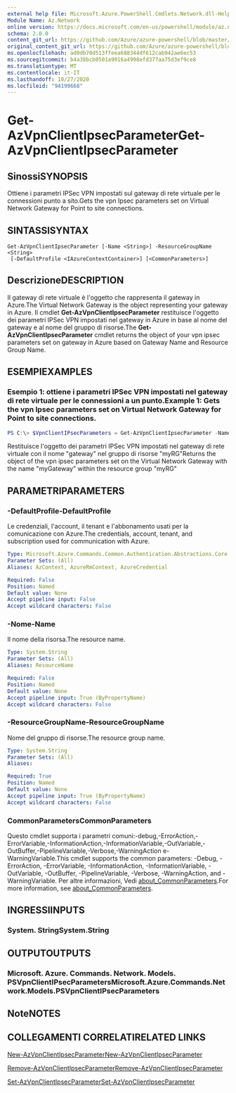 ```yaml
---
external help file: Microsoft.Azure.PowerShell.Cmdlets.Network.dll-Help.xml
Module Name: Az.Network
online version: https://docs.microsoft.com/en-us/powershell/module/az.network/get-azvpnclientipsecparameter
schema: 2.0.0
content_git_url: https://github.com/Azure/azure-powershell/blob/master/src/Network/Network/help/Get-AzVpnClientIpsecParameter.md
original_content_git_url: https://github.com/Azure/azure-powershell/blob/master/src/Network/Network/help/Get-AzVpnClientIpsecParameter.md
ms.openlocfilehash: ad0db70d513ffeea688344df612cab942ae6ec53
ms.sourcegitcommit: b4a38bcb0501a9016a4998efd377aa75d3ef9ce8
ms.translationtype: MT
ms.contentlocale: it-IT
ms.lasthandoff: 10/27/2020
ms.locfileid: "94199668"
---
```

# <span data-ttu-id="cb944-101">Get-AzVpnClientIpsecParameter</span><span class="sxs-lookup"><span data-stu-id="cb944-101">Get-AzVpnClientIpsecParameter</span></span>

## <span data-ttu-id="cb944-102">Sinossi</span><span class="sxs-lookup"><span data-stu-id="cb944-102">SYNOPSIS</span></span>
<span data-ttu-id="cb944-103">Ottiene i parametri IPSec VPN impostati sul gateway di rete virtuale per le connessioni punto a sito.</span><span class="sxs-lookup"><span data-stu-id="cb944-103">Gets the vpn Ipsec parameters set on Virtual Network Gateway for Point to site connections.</span></span>

## <span data-ttu-id="cb944-104">SINTASSI</span><span class="sxs-lookup"><span data-stu-id="cb944-104">SYNTAX</span></span>

```
Get-AzVpnClientIpsecParameter [-Name <String>] -ResourceGroupName <String>
 [-DefaultProfile <IAzureContextContainer>] [<CommonParameters>]
```

## <span data-ttu-id="cb944-105">Descrizione</span><span class="sxs-lookup"><span data-stu-id="cb944-105">DESCRIPTION</span></span>
<span data-ttu-id="cb944-106">Il gateway di rete virtuale è l'oggetto che rappresenta il gateway in Azure.</span><span class="sxs-lookup"><span data-stu-id="cb944-106">The Virtual Network Gateway is the object representing your gateway in Azure.</span></span>
<span data-ttu-id="cb944-107">Il cmdlet **Get-AzVpnClientIpsecParameter** restituisce l'oggetto dei parametri IPSec VPN impostati nel gateway in Azure in base al nome del gateway e al nome del gruppo di risorse.</span><span class="sxs-lookup"><span data-stu-id="cb944-107">The **Get-AzVpnClientIpsecParameter** cmdlet returns the object of your vpn ipsec parameters set on gateway in Azure based on Gateway Name and Resource Group Name.</span></span>

## <span data-ttu-id="cb944-108">ESEMPI</span><span class="sxs-lookup"><span data-stu-id="cb944-108">EXAMPLES</span></span>

### <span data-ttu-id="cb944-109">Esempio 1: ottiene i parametri IPSec VPN impostati nel gateway di rete virtuale per le connessioni a un punto.</span><span class="sxs-lookup"><span data-stu-id="cb944-109">Example 1: Gets the vpn Ipsec parameters set on Virtual Network Gateway for Point to site connections.</span></span>
```powershell
PS C:\> $VpnClientIPsecParameters = Get-AzVpnClientIpsecParameter -Name myGateway -ResourceGroupName myRG
```

<span data-ttu-id="cb944-110">Restituisce l'oggetto dei parametri IPSec VPN impostati nel gateway di rete virtuale con il nome "gateway" nel gruppo di risorse "myRG"</span><span class="sxs-lookup"><span data-stu-id="cb944-110">Returns the object of the vpn ipsec parameters set on the Virtual Network Gateway with the name "myGateway" within the resource group "myRG"</span></span>

## <span data-ttu-id="cb944-111">PARAMETRI</span><span class="sxs-lookup"><span data-stu-id="cb944-111">PARAMETERS</span></span>

### <span data-ttu-id="cb944-112">-DefaultProfile</span><span class="sxs-lookup"><span data-stu-id="cb944-112">-DefaultProfile</span></span>
<span data-ttu-id="cb944-113">Le credenziali, l'account, il tenant e l'abbonamento usati per la comunicazione con Azure.</span><span class="sxs-lookup"><span data-stu-id="cb944-113">The credentials, account, tenant, and subscription used for communication with Azure.</span></span>

```yaml
Type: Microsoft.Azure.Commands.Common.Authentication.Abstractions.Core.IAzureContextContainer
Parameter Sets: (All)
Aliases: AzContext, AzureRmContext, AzureCredential

Required: False
Position: Named
Default value: None
Accept pipeline input: False
Accept wildcard characters: False
```

### <span data-ttu-id="cb944-114">-Nome</span><span class="sxs-lookup"><span data-stu-id="cb944-114">-Name</span></span>
<span data-ttu-id="cb944-115">Il nome della risorsa.</span><span class="sxs-lookup"><span data-stu-id="cb944-115">The resource name.</span></span>

```yaml
Type: System.String
Parameter Sets: (All)
Aliases: ResourceName

Required: False
Position: Named
Default value: None
Accept pipeline input: True (ByPropertyName)
Accept wildcard characters: False
```

### <span data-ttu-id="cb944-116">-ResourceGroupName</span><span class="sxs-lookup"><span data-stu-id="cb944-116">-ResourceGroupName</span></span>
<span data-ttu-id="cb944-117">Nome del gruppo di risorse.</span><span class="sxs-lookup"><span data-stu-id="cb944-117">The resource group name.</span></span>

```yaml
Type: System.String
Parameter Sets: (All)
Aliases:

Required: True
Position: Named
Default value: None
Accept pipeline input: True (ByPropertyName)
Accept wildcard characters: False
```

### <span data-ttu-id="cb944-118">CommonParameters</span><span class="sxs-lookup"><span data-stu-id="cb944-118">CommonParameters</span></span>
<span data-ttu-id="cb944-119">Questo cmdlet supporta i parametri comuni:-debug,-ErrorAction,-ErrorVariable,-InformationAction,-InformationVariable,-OutVariable,-OutBuffer,-PipelineVariable,-Verbose,-WarningAction e-WarningVariable.</span><span class="sxs-lookup"><span data-stu-id="cb944-119">This cmdlet supports the common parameters: -Debug, -ErrorAction, -ErrorVariable, -InformationAction, -InformationVariable, -OutVariable, -OutBuffer, -PipelineVariable, -Verbose, -WarningAction, and -WarningVariable.</span></span> <span data-ttu-id="cb944-120">Per altre informazioni, Vedi [about_CommonParameters](http://go.microsoft.com/fwlink/?LinkID=113216).</span><span class="sxs-lookup"><span data-stu-id="cb944-120">For more information, see [about_CommonParameters](http://go.microsoft.com/fwlink/?LinkID=113216).</span></span>

## <span data-ttu-id="cb944-121">INGRESSI</span><span class="sxs-lookup"><span data-stu-id="cb944-121">INPUTS</span></span>

### <span data-ttu-id="cb944-122">System. String</span><span class="sxs-lookup"><span data-stu-id="cb944-122">System.String</span></span>

## <span data-ttu-id="cb944-123">OUTPUT</span><span class="sxs-lookup"><span data-stu-id="cb944-123">OUTPUTS</span></span>

### <span data-ttu-id="cb944-124">Microsoft. Azure. Commands. Network. Models. PSVpnClientIPsecParameters</span><span class="sxs-lookup"><span data-stu-id="cb944-124">Microsoft.Azure.Commands.Network.Models.PSVpnClientIPsecParameters</span></span>

## <span data-ttu-id="cb944-125">Note</span><span class="sxs-lookup"><span data-stu-id="cb944-125">NOTES</span></span>

## <span data-ttu-id="cb944-126">COLLEGAMENTI CORRELATI</span><span class="sxs-lookup"><span data-stu-id="cb944-126">RELATED LINKS</span></span>

[<span data-ttu-id="cb944-127">New-AzVpnClientIpsecParameter</span><span class="sxs-lookup"><span data-stu-id="cb944-127">New-AzVpnClientIpsecParameter</span></span>](./New-AzVpnClientIpsecParameter.md)

[<span data-ttu-id="cb944-128">Remove-AzVpnClientIpsecParameter</span><span class="sxs-lookup"><span data-stu-id="cb944-128">Remove-AzVpnClientIpsecParameter</span></span>](./Remove-AzVpnClientIpsecParameter.md)

[<span data-ttu-id="cb944-129">Set-AzVpnClientIpsecParameter</span><span class="sxs-lookup"><span data-stu-id="cb944-129">Set-AzVpnClientIpsecParameter</span></span>](./Set-AzVpnClientIpsecParameter.md)
